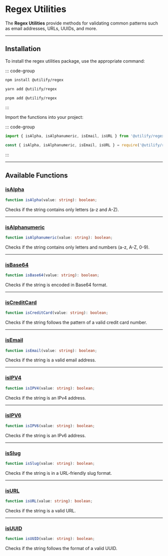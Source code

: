 # **Regex Utilities** <Badge type="tip" text="1.0.0" />

The **Regex Utilities** provide methods for validating common patterns such as email addresses, URLs, UUIDs, and more.

---

## **Installation**

To install the regex utilities package, use the appropriate command:

::: code-group

```bash [npm]
npm install @utilify/regex
```

```bash [yarn]
yarn add @utilify/regex
```

```bash [pnpm]
pnpm add @utilify/regex
```

:::

Import the functions into your project:

::: code-group

```typescript [esm]
import { isAlpha, isAlphanumeric, isEmail, isURL } from '@utilify/regex';
```

```javascript [cjs]
const { isAlpha, isAlphanumeric, isEmail, isURL } = require('@utilify/regex');
```

:::

---

## **Available Functions**

### [isAlpha](./isAlpha.md)
```typescript
function isAlpha(value: string): boolean;
```
Checks if the string contains only letters (a-z and A-Z).

---

### [isAlphanumeric](./isAlphanumeric.md)
```typescript
function isAlphanumeric(value: string): boolean;
```
Checks if the string contains only letters and numbers (a-z, A-Z, 0-9).

---

### [isBase64](./isBase64.md)
```typescript
function isBase64(value: string): boolean;
```
Checks if the string is encoded in Base64 format.

---

### [isCreditCard](./isCreditCard.md)
```typescript
function isCreditCard(value: string): boolean;
```
Checks if the string follows the pattern of a valid credit card number.

---

### [isEmail](./isEmail.md)
```typescript
function isEmail(value: string): boolean;
```
Checks if the string is a valid email address.

---

### [isIPV4](./isIPV4.md)
```typescript
function isIPV4(value: string): boolean;
```
Checks if the string is an IPv4 address.

---

### [isIPV6](./isIPV6.md)
```typescript
function isIPV6(value: string): boolean;
```
Checks if the string is an IPv6 address.

---

### [isSlug](./isSlug.md)
```typescript
function isSlug(value: string): boolean;
```
Checks if the string is in a URL-friendly slug format.

---

### [isURL](./isURL.md)
```typescript
function isURL(value: string): boolean;
```
Checks if the string is a valid URL.

---

### [isUUID](./isUUID.md)
```typescript
function isUUID(value: string): boolean;
```
Checks if the string follows the format of a valid UUID.